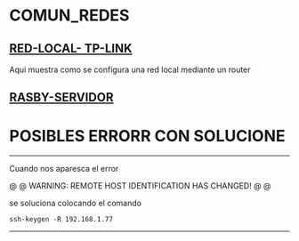 # COMUN_REDES

## [RED-LOCAL- TP-LINK](https://github.com/ErickLopC/RED-LOCAL-tp-link-)


Aqui muestra como se configura una red local mediante un router 




## [RASBY-SERVIDOR](https://github.com/ErickLopC/SERVIDOR_RASBY)


# POSIBLES ERRORR CON SOLUCIONE
----------------------------------------------------------------
Cuando nos aparesca el error

@ @ WARNING: REMOTE HOST IDENTIFICATION HAS CHANGED! @ @

se soluciona colocando el comando
```
ssh-keygen -R 192.168.1.77
```
----------------------------------------------------------------
